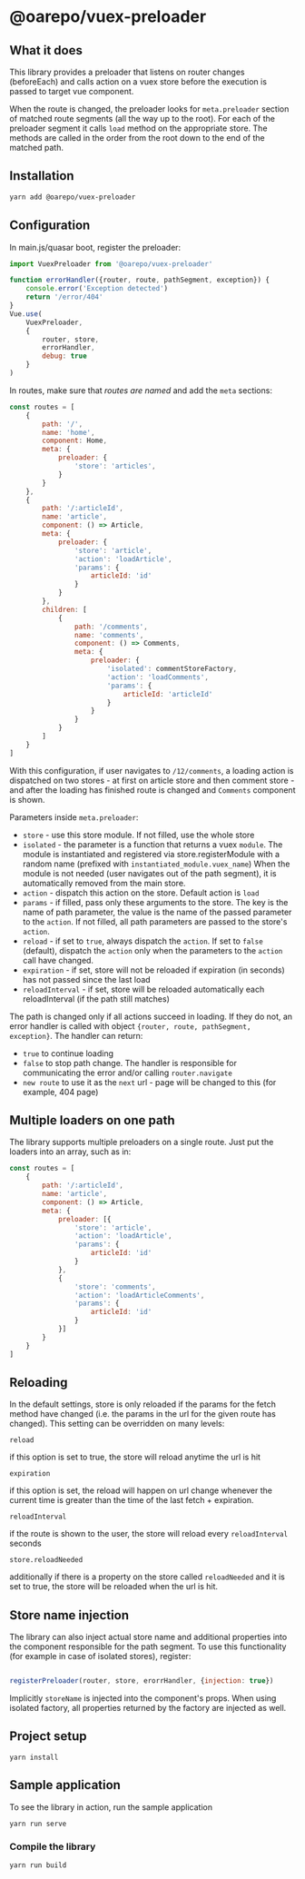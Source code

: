 # @oarepo/vuex-preloader

## What it does

This library provides a preloader that listens on router changes (beforeEach)
and calls action on a vuex store before the execution is passed to target vue component. 

When the route is changed, the preloader looks for ``meta.preloader`` section
of matched route segments (all the way up to the root). For each of the
preloader segment it calls ``load`` method on the appropriate store. The methods
are called in the order from the root down to the end of the matched path.

## Installation

```bash
yarn add @oarepo/vuex-preloader
```

## Configuration

In main.js/quasar boot, register the preloader: 

```javascript
import VuexPreloader from '@oarepo/vuex-preloader'

function errorHandler({router, route, pathSegment, exception}) { 
    console.error('Exception detected')
    return '/error/404'
}
Vue.use(
    VuexPreloader, 
    {
        router, store, 
        errorHandler, 
        debug: true
    }
)
```  

In routes, make sure that *routes are named* and add the ``meta`` sections:

```javascript
const routes = [
    {
        path: '/',
        name: 'home',
        component: Home,
        meta: {
            preloader: {
                'store': 'articles',
            }
        }
    },
    {
        path: '/:articleId',
        name: 'article',
        component: () => Article,
        meta: {
            preloader: {
                'store': 'article',
                'action': 'loadArticle',
                'params': {
                    articleId: 'id'
                }
            }
        },
        children: [
            {
                path: '/comments',
                name: 'comments',
                component: () => Comments,
                meta: {
                    preloader: {
                        'isolated': commentStoreFactory,
                        'action': 'loadComments',
                        'params': {
                            articleId: 'articleId'
                        }
                    }
                }
            }
        ]
    }
]
```

With this configuration, if user navigates to ``/12/comments``, a loading action
is dispatched on two stores - at first on article store and then comment store - 
and after the loading has finished route is changed and ``Comments`` component
is shown.


Parameters inside ``meta.preloader``:
   
   * ``store`` - use this store module. If not filled, use the whole store
   * ``isolated`` - the parameter is a function that returns a vuex ``module``.
      The module is instantiated and registered via store.registerModule with
      a random name (prefixed with ``instantiated_module.vuex_name``)
      When the module is not needed (user navigates out of the path segment), 
      it is automatically removed from the main store. 
   * ``action`` - dispatch this action on the store. Default action is ``load``
   * ``params`` - if filled, pass only these arguments to the store. The key
      is the name of path parameter, the value is the name of the passed parameter
      to the ``action``. If not filled, all path parameters are passed to the store's 
      ``action``.    
   * ``reload`` - if set to ``true``, always dispatch the ``action``. 
      If set to ``false`` (default), dispatch the ``action`` only when the parameters
      to the ``action`` call have changed.
   * ``expiration`` - if set, store will not be reloaded if expiration (in seconds) 
      has not passed since the last load
   * ``reloadInterval`` - if set, store will be reloaded automatically each reloadInterval
     (if the path still matches)

      

The path is changed only if all actions succeed in loading. If they do not,
an error handler is called with object ``{router, route, pathSegment, exception}``.
The handler can return:

   * ``true`` to continue loading
   * ``false`` to stop path change. The handler is responsible 
      for communicating the error and/or calling ``router.navigate``
   * ``new route`` to use it as the ``next`` url - page will be changed to this
     (for example, 404 page) 

## Multiple loaders on one path

The library supports multiple preloaders on a single route. Just put the loaders
into an array, such as in:

```javascript
const routes = [
    {
        path: '/:articleId',
        name: 'article',
        component: () => Article,
        meta: {
            preloader: [{
                'store': 'article',
                'action': 'loadArticle',
                'params': {
                    articleId: 'id'
                }
            },
            {
                'store': 'comments',
                'action': 'loadArticleComments',
                'params': {
                    articleId: 'id'
                }
            }]
        }
    }
]
```


## Reloading

In the default settings, store is only reloaded if the params for the fetch
method have changed (i.e. the params in the url for the given route has changed). 
This setting can be overridden on many levels:

``reload``

if this option is set to true, the store will reload anytime the url is hit

``expiration``

if this option is set, the reload will happen on url change whenever
the current time is greater than the time of the last fetch + expiration.

``reloadInterval``

if the route is shown to the user, the store will reload every ``reloadInterval``
seconds

``store.reloadNeeded``

additionally if there is a property on the store called ``reloadNeeded`` and
it is set to true, the store will be reloaded when the url is hit.

## Store name injection

The library can also inject actual store name and additional properties into the component
responsible for the path segment. To use this functionality (for example in case of isolated
stores), register:

```javascript

registerPreloader(router, store, erorrHandler, {injection: true})

```

Implicitly ``storeName`` is injected into the component's props. When using isolated factory,
all properties returned by the factory are injected as well.

## Project setup
```
yarn install
```

## Sample application

To see the library in action, run the sample application

```
yarn run serve
```

### Compile the library
```
yarn run build
```
